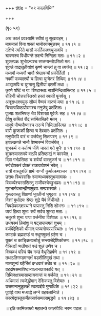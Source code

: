 +++
title = "०९ कालविधिः"

+++
    
(पृ० ५९)   
    
अथ कालं प्रवक्ष्यामि सर्वेषां तु सुखावहम् ।  
माघमासं विना शस्तं भानोरयनमुत्तरम् ॥ ११।१ ॥  
दक्षिणे त्वरिते मासौ कार्तिकाश्वयुजावपि ।  
श्रावणश्च विधीयन्ते तदन्ये निन्दिता मताः ॥ ११।२ ॥  
शुक्लपक्षः शुभोऽन्यश्च सप्तम्यन्तोऽसितो मतः ।  
शुक्ले वाद्यतृतीयांशं कृष्णे चान्त्यं तु वा त्यजेत् ॥ ११।३ ॥  
मध्यमौ मध्यगौ भागौ श्रेष्ठावन्यौ प्रकीर्तितौ ।  
नवमीं पञ्चदश्यौ च हित्वा युग्मेतरं तिथिम् ॥ ११।४ ॥  
आद्यामपि च युग्मासु द्वितीयां दशमीं तथा ।   
कृष्णे षष्टिं च याः शिष्टास्ताः सर्वानिन्दितास्त्विह ॥ ११।५ ॥  
रोहिणी चोत्तरास्तिस्रो हस्तं स्वाती पूनर्वसू ।  
अनूराधाश्वयुक् सौम्यं वैष्णवं वारुणं मघा ॥ ११।६ ॥  
चित्राश्रविष्ठापौष्णाश्च मनुजेषु प्रशंशिताः ।  
पूज्याः शतभिषक् चैव विशाखा पूर्वजैः सह ॥ ११।७ ॥  
देवेषु कथितं रौद्रं सर्वमेतच्छिवे मतम् ।  
मानुषे पौष्यपौष्णाश्च तदन्ये निन्दितास्त्विह ॥ ११।८ ॥  
वारौ कुजार्कौ हित्वा च देववारः प्रशंसितः ।  
मनुष्यैरपि वारं च वर्जयेत्तु सितापरम् ॥ ११।९ ॥  
झषलक्षगते भानौ वेश्मारम्भं विवर्जयेत् ।  
शुभकर्म न कर्तव्यं जीवे चास्तं गते बुधैः ॥ ११।१० ॥  
शुक्रस्यास्तमये वाऽपि प्रतिष्ठाद्यं न कारयेत् ।  
दिवा गर्भप्रतिष्ठा च शर्वर्यां वास्तुकर्म च ॥ ११।११ ॥  
सर्वदोषकरं प्रोक्तं रात्रावावेशनं भवेत् ।  
रात्रौ वास्तुबलिं ग्रामे नाग्नौ कुर्यात्कथञ्चन ॥ ११।१२ ॥  
उत्तमः स्थिरराशिः स्यान्मध्यमस्तूभयात्मकः ।  
विवर्ज्यश्चरराशिस्तु सजीवश्चेच्छुभप्रदः ॥ ११।१३ ॥  
गुरुभार्गवचान्द्रीणामुदयः सम्प्रशस्यते ।  
गुरूदयस्तु विप्राणां भूपतीनां भृगूदयः ॥ ११।१४ ॥  
विशां बुधोदयः श्रेष्ठः शूद्रे चैवं विधीयते ।  
त्रिषडेकादशस्थाने पापास्तु निशि शोभनाः ॥ ११।१५ ॥  
व्ययं हित्वा शुभाः सर्वे सर्वत्र शुभदा मताः ।  
चतुरश्रे शुभाः पापा वर्जनीया विशेषतः ॥ ११।१६ ॥  
उभयस्थं हिमांशु च षट्सप्तमगतं शुभम् ।  
वर्जयेद्देशिको धीमान् पञ्चगोचरसंस्थितः ॥ ११।१७ ॥  
कण्टकं ब्रह्मदण्डं च स्थूणमुक्तं ग्रहेण च ।  
युक्तं च काङ्क्षितञ्चोडुं सन्त्यजेद्देशिकोत्तमः ॥ ११।१८ ॥  
वेधितर्क्षं व्यतीपातं वज्रं शूलं तथैव च ।  
विष्कम्भं परिघं चैव गण्डं वैधृतिहर्षणे ॥ ११।१९ ॥  
तथाऽतिगण्डमन्दर्क्षं षडशीतिमुखं तथा ।  
मासशून्यं ग्रहैर्भिन्नं दग्धवारं तथैव च ॥ ११।२० ॥  
ग्रहदोषसमाविष्टज्वालानक्षत्रकादि यत् ।  
तिथिनक्षत्रमासाब्दायनान्तं च वर्जयेत् ॥ ११।२१ ॥  
अधिमासं त्यजेद्धीमान् देशिकस्तु विशेषतः ।  
यजमानानुकूलर्क्षे स्वल्पदोषे गुणाधिके ॥ ११।२२ ॥  
पूर्वाह्णे वाथ मध्याह्ने लग्ने ग्रहवलान्विते ।  
कारयेद्वास्तुकर्मैतत्सर्वसम्पत्समृद्धये ॥ ११।२३ ॥  
    
॥ इति कामिकाख्ये महातन्त्रे कालविधिः नवमः पटलः ॥  
    
    
    
    
